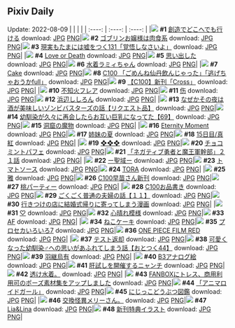 ## Pixiv Daily
Update: 2022-08-09
|      |      |      |
| :----: | :----: | :----: |
|![](https://pixiv.microyu.workers.dev/c/240x480/img-master/img/2022/08/07/00/00/19/100285476_p0_master1200.jpg) **#1** [創造でどこへでも行ける](https://www.pixiv.net/artworks/100285476) download: [JPG](https://pixiv.microyu.workers.dev/img-original/img/2022/08/07/00/00/19/100285476_p0.jpg) [PNG](https://pixiv.microyu.workers.dev/img-original/img/2022/08/07/00/00/19/100285476_p0.png)|![](https://pixiv.microyu.workers.dev/c/240x480/img-master/img/2022/08/07/00/00/32/100285567_p0_master1200.jpg) **#2** [ゴブリンお嬢様は肉食系](https://www.pixiv.net/artworks/100285567) download: [JPG](https://pixiv.microyu.workers.dev/img-original/img/2022/08/07/00/00/32/100285567_p0.jpg) [PNG](https://pixiv.microyu.workers.dev/img-original/img/2022/08/07/00/00/32/100285567_p0.png)|![](https://pixiv.microyu.workers.dev/c/240x480/img-master/img/2022/08/07/18/00/10/100303025_p0_master1200.jpg) **#3** [現実もたまには嘘をつく131「覚悟しなさいよ」](https://www.pixiv.net/artworks/100303025) download: [JPG](https://pixiv.microyu.workers.dev/img-original/img/2022/08/07/18/00/10/100303025_p0.jpg) [PNG](https://pixiv.microyu.workers.dev/img-original/img/2022/08/07/18/00/10/100303025_p0.png)|
|![](https://pixiv.microyu.workers.dev/c/240x480/img-master/img/2022/08/07/00/00/26/100285530_p0_master1200.jpg) **#4** [Love or Death](https://www.pixiv.net/artworks/100285530) download: [JPG](https://pixiv.microyu.workers.dev/img-original/img/2022/08/07/00/00/26/100285530_p0.jpg) [PNG](https://pixiv.microyu.workers.dev/img-original/img/2022/08/07/00/00/26/100285530_p0.png)|![](https://pixiv.microyu.workers.dev/c/240x480/img-master/img/2022/08/08/08/04/57/100321259_p0_master1200.jpg) **#5** [思い出した](https://www.pixiv.net/artworks/100321259) download: [JPG](https://pixiv.microyu.workers.dev/img-original/img/2022/08/08/08/04/57/100321259_p0.jpg) [PNG](https://pixiv.microyu.workers.dev/img-original/img/2022/08/08/08/04/57/100321259_p0.png)|![](https://pixiv.microyu.workers.dev/c/240x480/img-master/img/2022/08/07/00/01/42/100285674_p0_master1200.jpg) **#6** [水着ラミィちゃん](https://www.pixiv.net/artworks/100285674) download: [JPG](https://pixiv.microyu.workers.dev/img-original/img/2022/08/07/00/01/42/100285674_p0.jpg) [PNG](https://pixiv.microyu.workers.dev/img-original/img/2022/08/07/00/01/42/100285674_p0.png)|
|![](https://pixiv.microyu.workers.dev/c/240x480/img-master/img/2022/08/07/02/10/28/100288083_p0_master1200.jpg) **#7** [Cake](https://www.pixiv.net/artworks/100288083) download: [JPG](https://pixiv.microyu.workers.dev/img-original/img/2022/08/07/02/10/28/100288083_p0.jpg) [PNG](https://pixiv.microyu.workers.dev/img-original/img/2022/08/07/02/10/28/100288083_p0.png)|![](https://pixiv.microyu.workers.dev/c/240x480/img-master/img/2022/08/07/17/30/08/100302328_p0_master1200.jpg) **#8** [C100 「ごめんね仙丹飲んじゃった」「逃げちゃおうかfull」](https://www.pixiv.net/artworks/100302328) download: [JPG](https://pixiv.microyu.workers.dev/img-original/img/2022/08/07/17/30/08/100302328_p0.jpg) [PNG](https://pixiv.microyu.workers.dev/img-original/img/2022/08/07/17/30/08/100302328_p0.png)|![](https://pixiv.microyu.workers.dev/c/240x480/img-master/img/2022/08/07/00/00/30/100285557_p0_master1200.jpg) **#9** [【C100】新刊「Cross」](https://www.pixiv.net/artworks/100285557) download: [JPG](https://pixiv.microyu.workers.dev/img-original/img/2022/08/07/00/00/30/100285557_p0.jpg) [PNG](https://pixiv.microyu.workers.dev/img-original/img/2022/08/07/00/00/30/100285557_p0.png)|
|![](https://pixiv.microyu.workers.dev/c/240x480/img-master/img/2022/08/08/00/00/16/100314117_p0_master1200.jpg) **#10** [不知火フレア](https://www.pixiv.net/artworks/100314117) download: [JPG](https://pixiv.microyu.workers.dev/img-original/img/2022/08/08/00/00/16/100314117_p0.jpg) [PNG](https://pixiv.microyu.workers.dev/img-original/img/2022/08/08/00/00/16/100314117_p0.png)|![](https://pixiv.microyu.workers.dev/c/240x480/img-master/img/2022/08/08/13/25/00/100325184_p0_master1200.jpg) **#11** [伤](https://www.pixiv.net/artworks/100325184) download: [JPG](https://pixiv.microyu.workers.dev/img-original/img/2022/08/08/13/25/00/100325184_p0.jpg) [PNG](https://pixiv.microyu.workers.dev/img-original/img/2022/08/08/13/25/00/100325184_p0.png)|![](https://pixiv.microyu.workers.dev/c/240x480/img-master/img/2022/08/07/00/00/11/100285404_p0_master1200.jpg) **#12** [浜辺ししろん](https://www.pixiv.net/artworks/100285404) download: [JPG](https://pixiv.microyu.workers.dev/img-original/img/2022/08/07/00/00/11/100285404_p0.jpg) [PNG](https://pixiv.microyu.workers.dev/img-original/img/2022/08/07/00/00/11/100285404_p0.png)|
|![](https://pixiv.microyu.workers.dev/c/240x480/img-master/img/2022/08/07/18/43/28/100304100_p0_master1200.jpg) **#13** [なぜかその夜は酒が美味しいゾンビバスターズの話【リクエスト品】](https://www.pixiv.net/artworks/100304100) download: [JPG](https://pixiv.microyu.workers.dev/img-original/img/2022/08/07/18/43/28/100304100_p0.jpg) [PNG](https://pixiv.microyu.workers.dev/img-original/img/2022/08/07/18/43/28/100304100_p0.png)|![](https://pixiv.microyu.workers.dev/c/240x480/img-master/img/2022/08/07/00/01/00/100285626_p0_master1200.jpg) **#14** [幼馴染が久々に再会したらお互い巨乳になってた【69】](https://www.pixiv.net/artworks/100285626) download: [JPG](https://pixiv.microyu.workers.dev/img-original/img/2022/08/07/00/01/00/100285626_p0.jpg) [PNG](https://pixiv.microyu.workers.dev/img-original/img/2022/08/07/00/01/00/100285626_p0.png)|![](https://pixiv.microyu.workers.dev/c/240x480/img-master/img/2022/08/08/07/30/00/100320952_p0_master1200.jpg) **#15** [洞窟の魔物](https://www.pixiv.net/artworks/100320952) download: [JPG](https://pixiv.microyu.workers.dev/img-original/img/2022/08/08/07/30/00/100320952_p0.jpg) [PNG](https://pixiv.microyu.workers.dev/img-original/img/2022/08/08/07/30/00/100320952_p0.png)|
|![](https://pixiv.microyu.workers.dev/c/240x480/img-master/img/2022/08/08/00/02/46/100314417_p0_master1200.jpg) **#16** [Eternity Moment](https://www.pixiv.net/artworks/100314417) download: [JPG](https://pixiv.microyu.workers.dev/img-original/img/2022/08/08/00/02/46/100314417_p0.jpg) [PNG](https://pixiv.microyu.workers.dev/img-original/img/2022/08/08/00/02/46/100314417_p0.png)|![](https://pixiv.microyu.workers.dev/c/240x480/img-master/img/2022/08/07/00/00/22/100285505_p0_master1200.jpg) **#17** [姉妹の夏](https://www.pixiv.net/artworks/100285505) download: [JPG](https://pixiv.microyu.workers.dev/img-original/img/2022/08/07/00/00/22/100285505_p0.jpg) [PNG](https://pixiv.microyu.workers.dev/img-original/img/2022/08/07/00/00/22/100285505_p0.png)|![](https://pixiv.microyu.workers.dev/c/240x480/img-master/img/2022/08/08/00/00/23/100314171_p0_master1200.jpg) **#18** [15日目/真紅](https://www.pixiv.net/artworks/100314171) download: [JPG](https://pixiv.microyu.workers.dev/img-original/img/2022/08/08/00/00/23/100314171_p0.jpg) [PNG](https://pixiv.microyu.workers.dev/img-original/img/2022/08/08/00/00/23/100314171_p0.png)|
|![](https://pixiv.microyu.workers.dev/c/240x480/img-master/img/2022/08/08/00/00/15/100314112_p0_master1200.jpg) **#19** [❖❖❖](https://www.pixiv.net/artworks/100314112) download: [JPG](https://pixiv.microyu.workers.dev/img-original/img/2022/08/08/00/00/15/100314112_p0.jpg) [PNG](https://pixiv.microyu.workers.dev/img-original/img/2022/08/08/00/00/15/100314112_p0.png)|![](https://pixiv.microyu.workers.dev/c/240x480/img-master/img/2022/08/07/22/37/10/100311224_p0_master1200.jpg) **#20** [チョコミントパフェ](https://www.pixiv.net/artworks/100311224) download: [JPG](https://pixiv.microyu.workers.dev/img-original/img/2022/08/07/22/37/10/100311224_p0.jpg) [PNG](https://pixiv.microyu.workers.dev/img-original/img/2022/08/07/22/37/10/100311224_p0.png)|![](https://pixiv.microyu.workers.dev/c/240x480/img-master/img/2022/08/07/18/09/41/100303264_p0_master1200.jpg) **#21** [「ネガティブ勇者と魔王軍幹部」２１話](https://www.pixiv.net/artworks/100303264) download: [JPG](https://pixiv.microyu.workers.dev/img-original/img/2022/08/07/18/09/41/100303264_p0.jpg) [PNG](https://pixiv.microyu.workers.dev/img-original/img/2022/08/07/18/09/41/100303264_p0.png)|
|![](https://pixiv.microyu.workers.dev/c/240x480/img-master/img/2022/08/07/00/09/58/100286056_p0_master1200.jpg) **#22** [ー聖域ー](https://www.pixiv.net/artworks/100286056) download: [JPG](https://pixiv.microyu.workers.dev/img-original/img/2022/08/07/00/09/58/100286056_p0.jpg) [PNG](https://pixiv.microyu.workers.dev/img-original/img/2022/08/07/00/09/58/100286056_p0.png)|![](https://pixiv.microyu.workers.dev/c/240x480/img-master/img/2022/08/08/00/07/56/100314702_p0_master1200.jpg) **#23** [トマトソース](https://www.pixiv.net/artworks/100314702) download: [JPG](https://pixiv.microyu.workers.dev/img-original/img/2022/08/08/00/07/56/100314702_p0.jpg) [PNG](https://pixiv.microyu.workers.dev/img-original/img/2022/08/08/00/07/56/100314702_p0.png)|![](https://pixiv.microyu.workers.dev/c/240x480/img-master/img/2022/08/08/13/07/53/100324942_p0_master1200.jpg) **#24** [TORA](https://www.pixiv.net/artworks/100324942) download: [JPG](https://pixiv.microyu.workers.dev/img-original/img/2022/08/08/13/07/53/100324942_p0.jpg) [PNG](https://pixiv.microyu.workers.dev/img-original/img/2022/08/08/13/07/53/100324942_p0.png)|
|![](https://pixiv.microyu.workers.dev/c/240x480/img-master/img/2022/08/08/01/04/45/100316505_p0_master1200.jpg) **#25** [雅](https://www.pixiv.net/artworks/100316505) download: [JPG](https://pixiv.microyu.workers.dev/img-original/img/2022/08/08/01/04/45/100316505_p0.jpg) [PNG](https://pixiv.microyu.workers.dev/img-original/img/2022/08/08/01/04/45/100316505_p0.png)|![](https://pixiv.microyu.workers.dev/c/240x480/img-master/img/2022/08/07/00/00/14/100285427_p0_master1200.jpg) **#26** [C100早苗さん新刊](https://www.pixiv.net/artworks/100285427) download: [JPG](https://pixiv.microyu.workers.dev/img-original/img/2022/08/07/00/00/14/100285427_p0.jpg) [PNG](https://pixiv.microyu.workers.dev/img-original/img/2022/08/07/00/00/14/100285427_p0.png)|![](https://pixiv.microyu.workers.dev/c/240x480/img-master/img/2022/08/07/20/30/00/100307082_p0_master1200.jpg) **#27** [桃パーティー](https://www.pixiv.net/artworks/100307082) download: [JPG](https://pixiv.microyu.workers.dev/img-original/img/2022/08/07/20/30/00/100307082_p0.jpg) [PNG](https://pixiv.microyu.workers.dev/img-original/img/2022/08/07/20/30/00/100307082_p0.png)|
|![](https://pixiv.microyu.workers.dev/c/240x480/img-master/img/2022/08/07/03/57/37/100286613_p0_master1200.jpg) **#28** [C100お品書き](https://www.pixiv.net/artworks/100286613) download: [JPG](https://pixiv.microyu.workers.dev/img-original/img/2022/08/07/03/57/37/100286613_p0.jpg) [PNG](https://pixiv.microyu.workers.dev/img-original/img/2022/08/07/03/57/37/100286613_p0.png)|![](https://pixiv.microyu.workers.dev/c/240x480/img-master/img/2022/08/08/00/00/36/100314244_p0_master1200.jpg) **#29** [ごくごく普通の夫婦の話【１１】](https://www.pixiv.net/artworks/100314244) download: [JPG](https://pixiv.microyu.workers.dev/img-original/img/2022/08/08/00/00/36/100314244_p0.jpg) [PNG](https://pixiv.microyu.workers.dev/img-original/img/2022/08/08/00/00/36/100314244_p0.png)|![](https://pixiv.microyu.workers.dev/c/240x480/img-master/img/2022/08/07/01/11/47/100287856_p0_master1200.jpg) **#30** [行きつけの店に結婚式帰りに寄ってしまう漫画](https://www.pixiv.net/artworks/100287856) download: [JPG](https://pixiv.microyu.workers.dev/img-original/img/2022/08/07/01/11/47/100287856_p0.jpg) [PNG](https://pixiv.microyu.workers.dev/img-original/img/2022/08/07/01/11/47/100287856_p0.png)|
|![](https://pixiv.microyu.workers.dev/c/240x480/img-master/img/2022/08/07/21/44/47/100309476_p0_master1200.jpg) **#31** [♡](https://www.pixiv.net/artworks/100309476) download: [JPG](https://pixiv.microyu.workers.dev/img-original/img/2022/08/07/21/44/47/100309476_p0.jpg) [PNG](https://pixiv.microyu.workers.dev/img-original/img/2022/08/07/21/44/47/100309476_p0.png)|![](https://pixiv.microyu.workers.dev/c/240x480/img-master/img/2022/08/07/00/00/13/100285418_p0_master1200.jpg) **#32** [心晴れ模様](https://www.pixiv.net/artworks/100285418) download: [JPG](https://pixiv.microyu.workers.dev/img-original/img/2022/08/07/00/00/13/100285418_p0.jpg) [PNG](https://pixiv.microyu.workers.dev/img-original/img/2022/08/07/00/00/13/100285418_p0.png)|![](https://pixiv.microyu.workers.dev/c/240x480/img-master/img/2022/08/07/00/00/14/100285428_p0_master1200.jpg) **#33** [AF](https://www.pixiv.net/artworks/100285428) download: [JPG](https://pixiv.microyu.workers.dev/img-original/img/2022/08/07/00/00/14/100285428_p0.jpg) [PNG](https://pixiv.microyu.workers.dev/img-original/img/2022/08/07/00/00/14/100285428_p0.png)|
|![](https://pixiv.microyu.workers.dev/c/240x480/img-master/img/2022/08/08/22/28/55/100336316_p0_master1200.jpg) **#34** [ねこケーキ](https://www.pixiv.net/artworks/100336316) download: [JPG](https://pixiv.microyu.workers.dev/img-original/img/2022/08/08/22/28/55/100336316_p0.jpg) [PNG](https://pixiv.microyu.workers.dev/img-original/img/2022/08/08/22/28/55/100336316_p0.png)|![](https://pixiv.microyu.workers.dev/c/240x480/img-master/img/2022/08/07/19/47/22/100305833_p0_master1200.jpg) **#35** [プロセカいろいろ7](https://www.pixiv.net/artworks/100305833) download: [JPG](https://pixiv.microyu.workers.dev/img-original/img/2022/08/07/19/47/22/100305833_p0.jpg) [PNG](https://pixiv.microyu.workers.dev/img-original/img/2022/08/07/19/47/22/100305833_p0.png)|![](https://pixiv.microyu.workers.dev/c/240x480/img-master/img/2022/08/07/16/55/34/100301523_p0_master1200.jpg) **#36** [ONE PIECE FILM RED](https://www.pixiv.net/artworks/100301523) download: [JPG](https://pixiv.microyu.workers.dev/img-original/img/2022/08/07/16/55/34/100301523_p0.jpg) [PNG](https://pixiv.microyu.workers.dev/img-original/img/2022/08/07/16/55/34/100301523_p0.png)|
|![](https://pixiv.microyu.workers.dev/c/240x480/img-master/img/2022/08/07/00/22/07/100286488_p0_master1200.jpg) **#37** [テスト返却](https://www.pixiv.net/artworks/100286488) download: [JPG](https://pixiv.microyu.workers.dev/img-original/img/2022/08/07/00/22/07/100286488_p0.jpg) [PNG](https://pixiv.microyu.workers.dev/img-original/img/2022/08/07/00/22/07/100286488_p0.png)|![](https://pixiv.microyu.workers.dev/c/240x480/img-master/img/2022/08/08/12/00/15/100323969_p0_master1200.jpg) **#38** [可愛くなった幼馴染♂への思いがあふれてしまう話【おとつく44】](https://www.pixiv.net/artworks/100323969) download: [JPG](https://pixiv.microyu.workers.dev/img-original/img/2022/08/08/12/00/15/100323969_p0.jpg) [PNG](https://pixiv.microyu.workers.dev/img-original/img/2022/08/08/12/00/15/100323969_p0.png)|![](https://pixiv.microyu.workers.dev/c/240x480/img-master/img/2022/08/08/00/00/15/100314109_p0_master1200.jpg) **#39** [羽継烏有](https://www.pixiv.net/artworks/100314109) download: [JPG](https://pixiv.microyu.workers.dev/img-original/img/2022/08/08/00/00/15/100314109_p0.jpg) [PNG](https://pixiv.microyu.workers.dev/img-original/img/2022/08/08/00/00/15/100314109_p0.png)|
|![](https://pixiv.microyu.workers.dev/c/240x480/img-master/img/2022/08/07/00/00/17/100285459_p0_master1200.jpg) **#40** [B3アナログ絵](https://www.pixiv.net/artworks/100285459) download: [JPG](https://pixiv.microyu.workers.dev/img-original/img/2022/08/07/00/00/17/100285459_p0.jpg) [PNG](https://pixiv.microyu.workers.dev/img-original/img/2022/08/07/00/00/17/100285459_p0.png)|![](https://pixiv.microyu.workers.dev/c/240x480/img-master/img/2022/08/08/00/00/45/100314271_p0_master1200.jpg) **#41** [肝試しを開催するニャンチ](https://www.pixiv.net/artworks/100314271) download: [JPG](https://pixiv.microyu.workers.dev/img-original/img/2022/08/08/00/00/45/100314271_p0.jpg) [PNG](https://pixiv.microyu.workers.dev/img-original/img/2022/08/08/00/00/45/100314271_p0.png)|![](https://pixiv.microyu.workers.dev/c/240x480/img-master/img/2022/08/07/08/20/24/100291990_p0_master1200.jpg) **#42** [透け水着。](https://www.pixiv.net/artworks/100291990) download: [JPG](https://pixiv.microyu.workers.dev/img-original/img/2022/08/07/08/20/24/100291990_p0.jpg) [PNG](https://pixiv.microyu.workers.dev/img-original/img/2022/08/07/08/20/24/100291990_p0.png)|
|![](https://pixiv.microyu.workers.dev/c/240x480/img-master/img/2022/08/07/08/00/01/100292391_p0_master1200.jpg) **#43** [FANBOXにトレス、商用利用可のポーズ素材集をアップしました](https://www.pixiv.net/artworks/100292391) download: [JPG](https://pixiv.microyu.workers.dev/img-original/img/2022/08/07/08/00/01/100292391_p0.jpg) [PNG](https://pixiv.microyu.workers.dev/img-original/img/2022/08/07/08/00/01/100292391_p0.png)|![](https://pixiv.microyu.workers.dev/c/240x480/img-master/img/2022/08/07/23/23/07/100312789_p0_master1200.jpg) **#44** [「アニマロイドガール」](https://www.pixiv.net/artworks/100312789) download: [JPG](https://pixiv.microyu.workers.dev/img-original/img/2022/08/07/23/23/07/100312789_p0.jpg) [PNG](https://pixiv.microyu.workers.dev/img-original/img/2022/08/07/23/23/07/100312789_p0.png)|![](https://pixiv.microyu.workers.dev/c/240x480/img-master/img/2022/08/07/00/58/44/100287498_p0_master1200.jpg) **#45** [にじっこどうぶつ図鑑](https://www.pixiv.net/artworks/100287498) download: [JPG](https://pixiv.microyu.workers.dev/img-original/img/2022/08/07/00/58/44/100287498_p0.jpg) [PNG](https://pixiv.microyu.workers.dev/img-original/img/2022/08/07/00/58/44/100287498_p0.png)|
|![](https://pixiv.microyu.workers.dev/c/240x480/img-master/img/2022/08/07/17/04/58/100301766_p0_master1200.jpg) **#46** [交換怪異メリーさん。](https://www.pixiv.net/artworks/100301766) download: [JPG](https://pixiv.microyu.workers.dev/img-original/img/2022/08/07/17/04/58/100301766_p0.jpg) [PNG](https://pixiv.microyu.workers.dev/img-original/img/2022/08/07/17/04/58/100301766_p0.png)|![](https://pixiv.microyu.workers.dev/c/240x480/img-master/img/2022/08/07/00/57/26/100287470_p0_master1200.jpg) **#47** [Lia&Lina](https://www.pixiv.net/artworks/100287470) download: [JPG](https://pixiv.microyu.workers.dev/img-original/img/2022/08/07/00/57/26/100287470_p0.jpg) [PNG](https://pixiv.microyu.workers.dev/img-original/img/2022/08/07/00/57/26/100287470_p0.png)|![](https://pixiv.microyu.workers.dev/c/240x480/img-master/img/2022/08/08/00/00/33/100314237_p0_master1200.jpg) **#48** [新刊特典イラスト](https://www.pixiv.net/artworks/100314237) download: [JPG](https://pixiv.microyu.workers.dev/img-original/img/2022/08/08/00/00/33/100314237_p0.jpg) [PNG](https://pixiv.microyu.workers.dev/img-original/img/2022/08/08/00/00/33/100314237_p0.png)|
